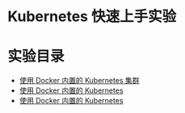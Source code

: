 # Kubernetes 快速上手实验

# 实验目录
- [使用 Docker 内置的 Kubernetes 集群](./quickstart/k8s-quickstart-lab01.md)
- [使用 Docker 内置的 Kubernetes](./quickstart/k8s-quickstart-lab02.md)
- [使用 Docker 内置的 Kubernetes](./quickstart/k8s-quickstart-lab03.md)
